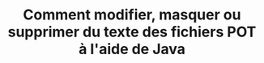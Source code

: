 ---
############################# Static ############################
layout: "auto-gen-gist"
draft: false
path: "fr/redaction/java/text/pot"
otherformats: CSV DOC DOCM DOCX DOT DOTM DOTX PDF POTM PPS PPSM PPSX PPT PPTM PPTX RTF XLS XLSM XLSX XLT XLTM XLTX  

############################# Head ############################
head_title: "Modifier le texte POT avec une phrase exacte/expression régulière en Java"
head_description: "L'API Java GroupDocs.Redaction permet aux développeurs de modifier du texte à partir de PDF, DOC, DOCX, RTF, XLSX, CSV, PPT, PPTX et des images avec une phrase exacte ou une expression régulière en Java."

############################# Header ############################
title: "Comment modifier, masquer ou supprimer du texte des fichiers POT à l'aide de Java"
description: "L'API Java GroupDocs.Redactions vous permet de modifier, de masquer ou de supprimer du texte sensible dans des documents texte, des feuilles de calcul, des présentations, des fichiers PDF et des images."

################### SubMenu/Download Button #####################
button:
    enable: true

############################# About ############################
about:
    enable: true
    title: "Qu'est-ce que l'édition de texte?"
    content: |
        L'édition de texte est le processus de suppression du texte ou des informations sensibles ou indésirables des documents numériques tout en laissant intact le reste du document ou du paragraphe le contenant. L'édition aide les utilisateurs ainsi que les organisations à protéger leurs informations sensibles en les masquant ou en les supprimant définitivement. Avec l'API Java GroupDocs.Redaction, les utilisateurs peuvent désormais modifier, masquer ou supprimer du texte sensible dans des documents texte, des feuilles de calcul, des présentations, des fichiers PDF et des bitmaps. L'API fournit un large éventail de fonctionnalités et de méthodes pour modifier les informations privées dans les documents. Il prend en charge la recherche et l'édition à l'aide de correspondances exactes ou d'expressions régulières, à l'aide de correctifs textuels (codes d'exception) ou graphiques (cases colorées), etc. Alors pourquoi ne pas essayer d'automatiser votre processus d'édition de documents en téléchargeant l'API et en découvrant ses fonctionnalités de base et avancées.

############################# Steps ############################
steps:
    enable: true
    block:
    - title_left: "Modifier la phrase exacte POT en Java"
      content_left: |
        GroupDocs.Redaction facilite la modification des données sensibles ou privées de vos documents. Le cas d'édition le plus courant consiste à supprimer du texte d'un document. 

        Le code suivant peut être utilisé pour appliquer l'édition de texte à une partie spécifique d'un document avec une phrase exacte. Cela permet aux utilisateurs de remplacer l'expression exacte personnelle "Michal Clark" par une expression personnelle (ou tout code d'exclusion).

      title_right: "Supprimer les données sensibles de POT"
      content_right: |
        * Créer une instance de la classe [Redactor](https://apireference.groupdocs.com/redaction/java/com.groupdocs.redaction/Redactor) et chargez le fichier POT
        * Appelez la méthode Redactor.apply avec une nouvelle instance de la classe ExactPhraseRedaction.
        * Appelez la méthode redactor.save sur l'objet [ExactPhraseRedaction](https://apireference.groupdocs.com/redaction/java/com.groupdocs.redaction.redactions/ExactPhraseRedaction)
        * Appelez la méthode redactor.save pour enregistrer les modifications 

      gisthash: "3202859fc19b5dfd14e8f073b70a18f8"
      gistfile: "redact_exact_phrase.java"
      
    - title_left: "Édition de texte sensible à la casse dans POT"
      content_left: |
        Dans l'exemple suivant, les utilisateurs peuvent effectuer une phase d'édition précise sensible à la casse pour supprimer ou masquer un morceau de texte spécifique dans un document. Par défaut, la recherche de phase exacte est insensible à la casse. 
        
      title_right: "Effectuer une édition sensible à la casse via Java"
      content_right: |
        * Créer une instance de la classe [Redactor](https://apireference.groupdocs.com/redaction/java/com.groupdocs.redaction/Redactor) et chargez le fichier POT
        * Appelez la méthode Redactor.apply avec une nouvelle instance de la classe ExactPhraseRedaction.
        * Appelez la méthode redactor.save sur l'objet [ExactPhraseRedaction](https://apireference.groupdocs.com/redaction/java/com.groupdocs.redaction.redactions/ExactPhraseRedaction)
        * Appelez la méthode redactor.save pour enregistrer les modifications 
        
      gisthash: "a43e3ce358f93df92373b5441bc579fb"
      gistfile: "case_sensitive_redaction.java"

    - title_left: "Modifier le texte dans POT avec Color Box"
      content_left: |
        Au lieu de supprimer le texte modifié ou d'y mettre une ligne, vous pouvez également placer une bordure colorée sur le texte modifié. Dans ce cas, le texte correspondant sera supprimé et un rectangle de couleur sera placé sur le texte modifié.
        
      title_right: "Utiliser la boîte de couleur pour supprimer du texte en Java"
      content_right: |
        * Créer une instance de la classe [Redactor](https://apireference.groupdocs.com/redaction/java/com.groupdocs.redaction/Redactor) et chargez le fichier POT
        * Appelez la méthode Redactor.apply avec une nouvelle instance de la classe ExactPhraseRedaction.
        * Appelez la méthode redactor.save sur l'objet [ExactPhraseRedaction](https://apireference.groupdocs.com/redaction/java/com.groupdocs.redaction.redactions/ExactPhraseRedaction)
        * Appelez la méthode redactor.save pour enregistrer les modifications 
        
      gisthash: "6d83e791388b6834a372dc90f4b455f6"
      gistfile: "redact_text_using_color_box.java"

    - title_left: "Configuration requise"
      content_left: |
        Les API Java GroupDocs.Redaction sont prises en charge sur toutes les principales plates-formes et systèmes d'exploitation. Pour un guide complet sur la configuration système requise, consultez [configuration système requise](https://docs.groupdocs.com/redaction/java/system-requirements). Avant d'exécuter le code ci-dessous, assurez-vous que les prérequis suivants sont installés sur votre système :
        * Systèmes d'exploitation : Microsoft Windows, Linux, MacOS
        * Environnement de développement : NetBeans, Intellij IDEA, Eclipse, etc.
        * Exécution Java : J2SE 6.0 et supérieur
        * Obtenez le dernier GroupDocs.Redaction pour Java à partir de [Maven](https://repository.groupdocs.com/webapp/#/artifacts/browse/tree/General/repo/com/groupdocs/groupdocs-redaction)
        
      title_right: "Pourquoi utiliser GroupDocs.Redaction"
      content_right: |
        * Autoriser les utilisateurs à ajouter des formats de document personnalisés et des types de révision
        * Aucun logiciel supplémentaire n'est requis pour supprimer les informations sensibles.
        * Option pour définir le document de rendu de plage de pages au format PDF
        * Un moyen simple de modifier différents types de métadonnées : nom de l'auteur, version, titre, sujet, description, etc.
        * Récupérer des informations sur le document - type de fichier, nombre de pages, etc.

############################# Demos ############################
demos:
    enable: true
############################# More Formats ############################
more_formats:
    enable: true

############################# Back to top ###############################
back_to_top:
    enable: true
---
